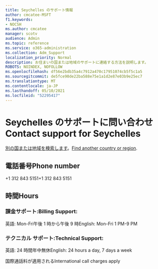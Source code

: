 ```yaml
---
title: Seychelles のサポート情報
author: cmcatee-MSFT
f1.keywords:
- NOCSH
ms.author: cmcatee
manager: scotv
audience: Admin
ms.topic: reference
ms.service: o365-administration
ms.collection: Adm_Support
localization_priority: Normal
description: お住まいの国または地域のサポートに連絡する方法を説明します。
ROBOTS: NOINDEX, NOFOLLOW
ms.openlocfilehash: df56e2bdb35a4c7912a470c17951074cb5f5c1a5
ms.sourcegitcommit: de5fce90de22ba588e75e1a1d2e87e03b9e25ec7
ms.translationtype: MT
ms.contentlocale: ja-JP
ms.lasthandoff: 05/10/2021
ms.locfileid: "52295417"
---
```

# <a name="contact-support-for-seychelles"></a><span data-ttu-id="74d77-103">Seychelles のサポートに問い合わせ</span><span class="sxs-lookup"><span data-stu-id="74d77-103">Contact support for Seychelles</span></span>

<span data-ttu-id="74d77-104">[別の国または地域を検索します](../../business-video/get-help-support.md)。</span><span class="sxs-lookup"><span data-stu-id="74d77-104">[Find another country or region](../../business-video/get-help-support.md).</span></span>

## <a name="phone-number"></a><span data-ttu-id="74d77-105">電話番号</span><span class="sxs-lookup"><span data-stu-id="74d77-105">Phone number</span></span>
<span data-ttu-id="74d77-106">+1 312 843 5151</span><span class="sxs-lookup"><span data-stu-id="74d77-106">+1 312 843 5151</span></span>

## <a name="hours"></a><span data-ttu-id="74d77-107">時間</span><span class="sxs-lookup"><span data-stu-id="74d77-107">Hours</span></span>
### <a name="billing-support"></a><span data-ttu-id="74d77-108">課金サポート:</span><span class="sxs-lookup"><span data-stu-id="74d77-108">Billing Support:</span></span>

<span data-ttu-id="74d77-109">英語: Mon-Fri午後 1 時から午後 9 時</span><span class="sxs-lookup"><span data-stu-id="74d77-109">English: Mon-Fri 1 PM-9 PM</span></span>

### <a name="technical-support"></a><span data-ttu-id="74d77-110">テクニカル サポート:</span><span class="sxs-lookup"><span data-stu-id="74d77-110">Technical Support:</span></span>

<span data-ttu-id="74d77-111">英語: 24 時間年中無休</span><span class="sxs-lookup"><span data-stu-id="74d77-111">English: 24 hours a day, 7 days a week</span></span>

<span data-ttu-id="74d77-112">国際通話料が適用される</span><span class="sxs-lookup"><span data-stu-id="74d77-112">International call charges apply</span></span>
